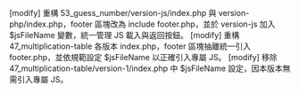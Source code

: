 [modify] 重構 53_guess_number/version-js/index.php 與 version-php/index.php，footer 區塊改為 include footer.php，並於 version-js 加入 $jsFileName 變數，統一管理 JS 載入與返回按鈕。
[modify] 重構 47_multiplication-table 各版本 index.php，footer 區塊抽離統一引入 footer.php，並依規範設定 $jsFileName 以正確引入專屬 JS。
[modify] 移除 47_multiplication-table/version-1/index.php 中 $jsFileName 設定，因本版本無需引入專屬 JS。

